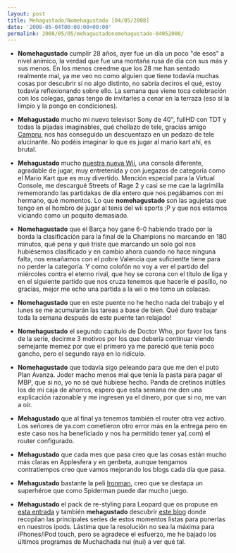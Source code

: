 ```yaml
---
layout: post
title: Mehagustado/Nomehagustado [04/05/2008]
date: '2008-05-04T00:00:00+00:00'
permalink: 2008/05/05/mehagustadonomehagustado-04052008/
---
```

- <strong>Nomehagustado</strong> cumplir 28 años, ayer fue un día un poco "de esos" a nivel anímico, la verdad que fue una montaña rusa de día con sus más y sus menos. En los menos creedme que los 28 me han sentado realmente mal, ya me veo no como alguien que tiene todavía muchas cosas por descubrir si no algo distinto, no sabría deciros el qué, estoy todavía reflexionando sobre ello. La semana que viene toca celebración con los colegas, ganas tengo de invitarles a cenar en la terraza (eso si la limpio y la pongo en condiciones).

- <strong>Mehagustado</strong> mucho mi nuevo televisor Sony de 40", fullHD con TDT y todas la pijadas imaginables, qué chollazo de tele, gracias amigo <a href="http://resistancefutile.com/2008/04/28/mehagustadonomehagustado-27042008/#comments">Campru</a>, nos has conseguido un descuentazo en un pedazo de tele alucinante. No podéis imaginar lo que es jugar al mario kart ahí, es brutal.

- <strong>Mehagustado</strong> mucho <a href="http://childrenatyourfeet.com/2008/05/04/wiicio/">nuestra nueva Wii</a>, una consola diferente, agradable de jugar, muy entretenida y con juegazos de categoría como el Mario Kart que es muy divertido. Mención especial para la Virtual Console, me descargué Streets of Rage 2 y casi se me cae la lagrimilla rememorando las partidakas de día entero que nos pegábamos con mi hermano, qué momentos. Lo que <strong>nomehagustado</strong> son las agujetas que tengo en el hombro de jugar al tenis del wii sports ;P y que nos estamos viciando como un poquito demasiado.

- <strong>Nomehagustado</strong> que el Barça hoy gane 6-0 habiendo tirado por la borda la clasificación para la final de la Champions no marcando en 180 minutos, qué pena y qué triste que marcando un solo gol nos hubiésemos clasificado y en cambio ahora cuando no hace ninguna falta, nos ensañamos con el pobre Valencia que suficientte tiene para no perder la categoría. Y como colofón no voy a ver el partido del miércoles contra el eterno rival, que hoy se corona con el título de liga y en el siguiente partido que nos cruza tenemos que hacerle el pasillo, no gracias, mejor me echo una partida a la wii o me tomo un colacao.

- <strong>Nomehagustado</strong> que en este puente no he hecho nada del trabajo y el lunes se me acumularán las tareas a base de bien. Qué duro trabajar toda la semana después de este puente tan relajado!

- <strong>Nomehagustado</strong> el segundo capítulo de Doctor Who, por favor los fans de la serie, decirme 3 motivos por los que debería continuar viendo semejante memez por que el primero ya me pareció que tenía poco gancho, pero el segundo raya en lo ridículo.

- <strong>Nomehagustado</strong> que todavía sigo peleando para que me den el puto Plan Avanza. Joder macho menos mal que tenía la pasta para pagar el MBP, que si no, yo no sé qué hubiese hecho. Panda de cretinos inútiles los de mi caja de ahorros, espero que esta semana me den una explicación razonable y me ingresen ya el dinero, por que si no, me van a oír.

- <strong>Mehagustado</strong> que al final ya tenemos también el router otra vez activo. Los señores de ya.com cometieron otro error más en la entrega pero en este caso nos ha beneficiado y nos ha permitido tener ya(.com) el router configurado. 

- <strong>Mehagustado</strong> que cada mes que pasa creo que las cosas están mucho más claras en Applesfera y en genbeta, aunque tengamos contratiempos creo que vamos mejorando los blogs cada día que pasa.

- <strong>Mehagustado</strong> bastante la peli <a href="http://ironmanmovie.marvel.com/">Ironman</a>, creo que se destapa un superhéroe que como Spiderman puede dar mucho juego.

- <strong>Mehagustado</strong> el pack de re-styling para Leopard que os propuse en <a href="http://resistancefutile.com/2008/05/03/if-you-have-leopard-you-must-install-this-nao/">esta entrada</a> y también <strong>mehagustado</strong> descubrir <a href="http://ipodseries.wordpress.com">este blog</a> donde recopilan las principales series de estos momentos listas para ponerlas en nuestros ipods. Lástima que la resolución no sea la máxima para iPhones/iPod touch, pero se agradece el esfuerzo, me he bajado los últimos programas de Muchachada nui (nui) a ver qué tal.
